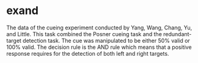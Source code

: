 # exand
The data of the cueing experiment conducted by Yang, Wang, Chang, Yu, and Little.  This task combined the Posner cueing task and the redundant-target detection task. The cue was manipulated to be either 50% valid or 100% valid. The decision rule is the AND rule which means that a positive response requires for the detection of both left and right targets.
